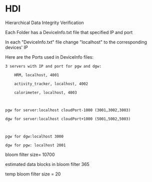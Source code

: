 # HDI
Hierarchical Data Integrity Verification


Each Folder has a DeviceInfo.txt file that specified IP and port

In each "DeviceInfo.txt" file change "localhost" to the corresponding devices' IP


Here are the Ports used in DeviceInfo files:

	3 servers with IP and port for pgw and dgw:

		HRM, localhost, 4001

		activity_tracker, localhost, 4002

		calorimeter, localhost, 4003



	pgw for server:localhost cloudPort-1000 (3001,3002,3003)

	dgw for server:localhost cloudPort+1000 (5001,5002,5003)



	pgw for dgw:localhost 3000

	dgw for pgw: localhost 2001



bloom filter size= 10700

estimated data blocks in bloom filter 365

temp bloom filter size = 20
